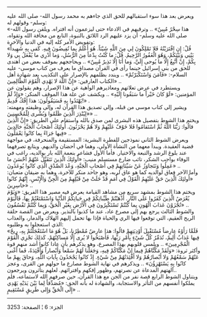------------------------------------------------------------------------

ويعرض بعد هذا سوء استقبالهم للحق الذي جاءهم به محمد رسول الله- صلى الله
عليه وسلم- وقولهم له:  
«هذا سِحْرٌ مُبِينٌ» .. وترقيهم في الادعاء حتى ليزعمون أنه افتراه. ويلقن رسول
الله- صلى الله عليه وسلم- أن يزد عليهم الرد اللائق بالنبوة، النابع من
مخافة الله وتقواه، وتفويض الأمر كله إليه في الدنيا والآخرة:  
«قُلْ: إِنِ افْتَرَيْتُهُ فَلا تَمْلِكُونَ لِي مِنَ اللَّهِ شَيْئاً. هُوَ أَعْلَمُ بِما تُفِيضُونَ فِيهِ. كَفى
بِهِ شَهِيداً بَيْنِي وَبَيْنَكُمْ، وَهُوَ الْغَفُورُ الرَّحِيمُ. قُلْ: ما كُنْتُ بِدْعاً مِنَ الرُّسُلِ، وَما
أَدْرِي ما يُفْعَلُ بِي وَلا بِكُمْ، إِنْ أَتَّبِعُ إِلَّا ما يُوحى إِلَيَّ، وَما أَنَا إِلَّا نَذِيرٌ مُبِينٌ»
.. ويحاججهم بموقف بعض من اهتدى للحق من بني إسرائيل حينما رأى في القرآن
مصداق ما يعرف من كتاب موسى- عليه السلام-: «فَآمَنَ وَاسْتَكْبَرْتُمْ» .. ويندد
بظلمهم بالإصرار على التكذيب بعد شهادة أهل الكتاب العارفين: «إِنَّ اللَّهَ لا
يَهْدِي الْقَوْمَ الظَّالِمِينَ» ..  
ويستطرد في عرض تعلاتهم ومعاذيرهم الواهية عن هذا الإصرار، وهم يقولون عن
المؤمنين: «لَوْ كانَ خَيْراً ما سَبَقُونا إِلَيْهِ» .. ويكشف عن علة هذا الموقف
المنكر: «وَإِذْ لَمْ يَهْتَدُوا بِهِ فَسَيَقُولُونَ: هذا إِفْكٌ قَدِيمٌ!» .  
ويشير إلى كتاب موسى من قبله، وإلى تصديق هذا القرآن له، وإلى وظيفته
ومهمته: «لِيُنْذِرَ الَّذِينَ ظَلَمُوا وَبُشْرى لِلْمُحْسِنِينَ» ..  
ويختم هذا الشوط بتفصيل هذه البشرى لمن صدق بالله واستقام على الطريق: «إِنَّ
الَّذِينَ قالُوا: رَبُّنَا اللَّهُ ثُمَّ اسْتَقامُوا فَلا خَوْفٌ عَلَيْهِمْ وَلا هُمْ يَحْزَنُونَ. أُولئِكَ
أَصْحابُ الْجَنَّةِ خالِدِينَ فِيها جَزاءً بِما كانُوا يَعْمَلُونَ» ..  
ويعرض الشوط الثاني نموذجين للفطرة البشرية: المستقيمة والمنحرفة، في
مواجهة قضية العقيدة. ويبدأ معهما من النشأة الأولى، وهما في أحضان
والديهم. ويتابع تصرفهما عند بلوغ الرشد والتبعة والاختيار. فأما الأول
فشاعر بنعمة الله بار بوالديه، راغب في الوفاء بواجب الشكر، تائب ضارع
مستسلم منيب: «أُولئِكَ الَّذِينَ نَتَقَبَّلُ عَنْهُمْ أَحْسَنَ ما عَمِلُوا وَنَتَجاوَزُ عَنْ سَيِّئاتِهِمْ فِي
أَصْحابِ الْجَنَّةِ، وَعْدَ الصِّدْقِ الَّذِي كانُوا يُوعَدُونَ» ..  
وأما الآخر فعاق لوالديه كما هو عاق لربه، وهو جاحد منكر للآخرة، وهما به
ضيقان متعبان: «أُولئِكَ الَّذِينَ حَقَّ عَلَيْهِمُ الْقَوْلُ فِي أُمَمٍ قَدْ خَلَتْ مِنْ قَبْلِهِمْ مِنَ الْجِنِّ
وَالْإِنْسِ، إِنَّهُمْ كانُوا خاسِرِينَ» ..  
ويختم هذا الشوط بمشهد سريع من مشاهد القيامة يعرض فيه مصير هذا الفريق:
«وَيَوْمَ يُعْرَضُ الَّذِينَ كَفَرُوا عَلَى النَّارِ. أَذْهَبْتُمْ طَيِّباتِكُمْ فِي حَياتِكُمُ الدُّنْيا
وَاسْتَمْتَعْتُمْ بِها، فَالْيَوْمَ تُجْزَوْنَ عَذابَ الْهُونِ بِما كُنْتُمْ تَسْتَكْبِرُونَ فِي الْأَرْضِ بِغَيْرِ
الْحَقِّ، وَبِما كُنْتُمْ تَفْسُقُونَ» ..  
والشوط الثالث يرجع بهم إلى مصرع عاد، عند ما كذبوا بالنذير. ويعرض من
القصة حلقة الريح العقيم، التي توقعوا فيها الري والحياة فإذا بها تحمل
إليهم الهلاك والدمار، والعذاب الذي استعجلوا به وطلبوه:  
«فَلَمَّا رَأَوْهُ عارِضاً مُسْتَقْبِلَ أَوْدِيَتِهِمْ قالُوا: هذا عارِضٌ مُمْطِرُنا، بَلْ هُوَ مَا
اسْتَعْجَلْتُمْ بِهِ، رِيحٌ فِيها عَذابٌ أَلِيمٌ، تُدَمِّرُ كُلَّ شَيْءٍ بِأَمْرِ رَبِّها، فَأَصْبَحُوا لا يُرى
إِلَّا مَساكِنُهُمْ، كَذلِكَ نَجْزِي الْقَوْمَ الْمُجْرِمِينَ» .. ويلمس قلوبهم بهذا المصرع، وهو
يذكرهم بأن عادا كانوا أشد منهم قوة وأكثر ثروة: «وَلَقَدْ مَكَّنَّاهُمْ فِيما إِنْ
مَكَّنَّاكُمْ فِيهِ، وَجَعَلْنا لَهُمْ سَمْعاً وَأَبْصاراً وَأَفْئِدَةً، فَما أَغْنى عَنْهُمْ سَمْعُهُمْ وَلا
أَبْصارُهُمْ وَلا أَفْئِدَتُهُمْ مِنْ شَيْءٍ. إِذْ كانُوا يَجْحَدُونَ بِآياتِ اللَّهِ، وَحاقَ بِهِمْ ما
كانُوا بِهِ يَسْتَهْزِؤُنَ» .. ويذكرهم في نهاية الشوط مصارع ما حولهم من القرى،
وعجز آلهتهم المدعاة عن نصرتهم، وظهور إفكهم وافترائهم. لعلهم يتأثرون
ويرجعون..  
ويتناول الشوط الرابع قصة نفر من الجن مع هذا القرآن، حين صرفهم الله
لاستماعه، فلم يملكوا أنفسهم من التأثر والاستجابة، والشهادة له بأنه الحق:
«مُصَدِّقاً لِما بَيْنَ يَدَيْهِ يَهْدِي إِلَى الْحَقِّ وَإِلى طَرِيقٍ مُسْتَقِيمٍ» ..

------------------------------------------------------------------------

الجزء: 6 ¦ الصفحة: 3253
